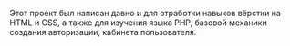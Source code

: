 Этот проект был написан давно и для отработки навыков вёрстки на HTML и CSS, а также для изучения языка PHP, базовой механики создания авторизации, кабинета пользователя.
